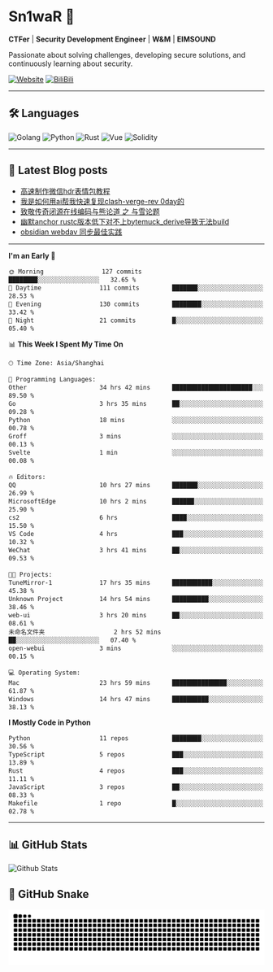 # Sn1waR 👋

**CTFer** | **Security Development Engineer** | **W&M** | **EIMSOUND**

Passionate about solving challenges, developing secure solutions, and continuously learning about security.

[![Website](https://img.shields.io/website?url=https%3A%2F%2Fwww.snowywar.top)](https://www.snowywar.top) 
[![BiliBili](https://img.shields.io/badge/BiliBili-哔哩哔哩-00A1D6?style=flat&logo=bilibili&logoColor=white)](https://space.bilibili.com/8389161)  

---

## 🛠️ Languages
![Golang](https://img.shields.io/badge/-Golang-00ADD8?style=flat&logo=go&logoColor=white)
![Python](https://img.shields.io/badge/-Python-3776AB?style=flat&logo=python&logoColor=white)
![Rust](https://img.shields.io/badge/-Rust-000000?style=flat&logo=rust&logoColor=white)
![Vue](https://img.shields.io/badge/-Vue.js-4FC08D?style=flat&logo=vue.js&logoColor=white)
![Solidity](https://img.shields.io/badge/-Solidity-363636?style=flat&logo=solidity&logoColor=white)

---
## 📖 Latest Blog posts
<!-- BLOG-POST-LIST:START -->
- [高速制作微信hdr表情包教程](https://www.snowywar.top/4612.html)
- [我是如何用ai帮我快速复现clash-verge-rev 0day的](https://www.snowywar.top/4595.html)
- [致敬传奇闭源在线编码与熊论道 之 与雪论题](https://www.snowywar.top/4590.html)
- [幽默anchor rustc版本低下对不上bytemuck_derive导致无法build](https://www.snowywar.top/4587.html)
- [obsidian webdav 同步最佳实践](https://www.snowywar.top/4555.html)
<!-- BLOG-POST-LIST:END -->
---
<!--START_SECTION:waka-->
**I'm an Early 🐤** 

```text
🌞 Morning                127 commits         ████████░░░░░░░░░░░░░░░░░   32.65 % 
🌆 Daytime                111 commits         ███████░░░░░░░░░░░░░░░░░░   28.53 % 
🌃 Evening                130 commits         ████████░░░░░░░░░░░░░░░░░   33.42 % 
🌙 Night                  21 commits          █░░░░░░░░░░░░░░░░░░░░░░░░   05.40 % 
```


📊 **This Week I Spent My Time On** 

```text
🕑︎ Time Zone: Asia/Shanghai

💬 Programming Languages: 
Other                    34 hrs 42 mins      ██████████████████████░░░   89.50 % 
Go                       3 hrs 35 mins       ██░░░░░░░░░░░░░░░░░░░░░░░   09.28 % 
Python                   18 mins             ░░░░░░░░░░░░░░░░░░░░░░░░░   00.78 % 
Groff                    3 mins              ░░░░░░░░░░░░░░░░░░░░░░░░░   00.13 % 
Svelte                   1 min               ░░░░░░░░░░░░░░░░░░░░░░░░░   00.08 % 

🔥 Editors: 
QQ                       10 hrs 27 mins      ███████░░░░░░░░░░░░░░░░░░   26.99 % 
MicrosoftEdge            10 hrs 2 mins       ██████░░░░░░░░░░░░░░░░░░░   25.90 % 
cs2                      6 hrs               ████░░░░░░░░░░░░░░░░░░░░░   15.50 % 
VS Code                  4 hrs               ███░░░░░░░░░░░░░░░░░░░░░░   10.32 % 
WeChat                   3 hrs 41 mins       ██░░░░░░░░░░░░░░░░░░░░░░░   09.53 % 

🐱‍💻 Projects: 
TuneMirror-1             17 hrs 35 mins      ███████████░░░░░░░░░░░░░░   45.38 % 
Unknown Project          14 hrs 54 mins      ██████████░░░░░░░░░░░░░░░   38.46 % 
web-ui                   3 hrs 20 mins       ██░░░░░░░░░░░░░░░░░░░░░░░   08.61 % 
未命名文件夹                   2 hrs 52 mins       ██░░░░░░░░░░░░░░░░░░░░░░░   07.40 % 
open-webui               3 mins              ░░░░░░░░░░░░░░░░░░░░░░░░░   00.15 % 

💻 Operating System: 
Mac                      23 hrs 59 mins      ███████████████░░░░░░░░░░   61.87 % 
Windows                  14 hrs 47 mins      ██████████░░░░░░░░░░░░░░░   38.13 % 
```

**I Mostly Code in Python** 

```text
Python                   11 repos            ████████░░░░░░░░░░░░░░░░░   30.56 % 
TypeScript               5 repos             ███░░░░░░░░░░░░░░░░░░░░░░   13.89 % 
Rust                     4 repos             ███░░░░░░░░░░░░░░░░░░░░░░   11.11 % 
JavaScript               3 repos             ██░░░░░░░░░░░░░░░░░░░░░░░   08.33 % 
Makefile                 1 repo              █░░░░░░░░░░░░░░░░░░░░░░░░   02.78 % 
```




<!--END_SECTION:waka-->
---

## 📊 GitHub Stats
![Github Stats](https://github-readme-stats.vercel.app/api?username=jiayuqi7813&show_icons=true&theme=radical)

## 🐍 GitHub Snake
<picture>
  <source media="(prefers-color-scheme: dark)" srcset="https://raw.githubusercontent.com/jiayuqi7813/jiayuqi7813/output/github-contribution-grid-snake-dark.svg">
  <source media="(prefers-color-scheme: light)" srcset="https://raw.githubusercontent.com/jiayuqi7813/jiayuqi7813/output/github-contribution-grid-snake.svg">
  <img alt="github contribution grid snake animation" src="https://raw.githubusercontent.com/jiayuqi7813/jiayuqi7813/output/github-contribution-grid-snake.svg">
</picture>

